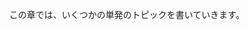 <!--
7. その他のトピックス -東大卒が教える高校数学の考え方-
-->
　この章では、いくつかの単発のトピックを書いていきます。

<!--
いろいろ
- 公式の覚え方（定義、導出を覚える）
- 解答をかく練習をする
-->
